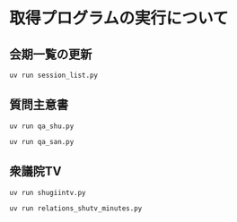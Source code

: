 # 

# 取得プログラムの実行について

## 会期一覧の更新

```
uv run session_list.py
```

## 質問主意書

```
uv run qa_shu.py
```

```
uv run qa_san.py
```

## 衆議院TV

```
uv run shugiintv.py
```

```
uv run relations_shutv_minutes.py
```